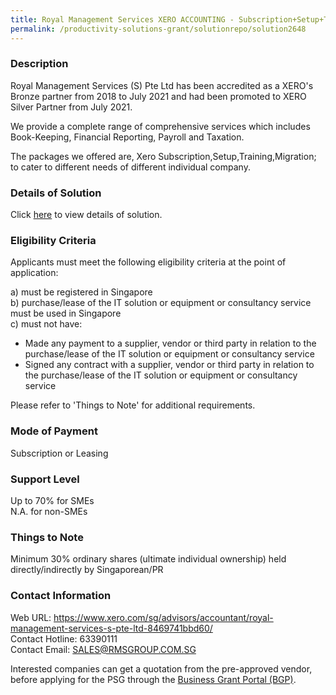 ```yaml
---
title: Royal Management Services XERO ACCOUNTING - Subscription+Setup+Training
permalink: /productivity-solutions-grant/solutionrepo/solution2648
---
```


### Description

Royal Management Services (S) Pte Ltd has been accredited as a XERO's Bronze partner from 2018 to July 2021 and had been promoted to XERO Silver Partner from July 2021.

We provide a complete range of comprehensive services which includes Book-Keeping, Financial Reporting, Payroll and Taxation.

The packages we offered are, Xero Subscription,Setup,Training,Migration; to cater to different needs of different individual company.

### Details of Solution

Click <a href='https://www.gobusiness.gov.sg/images/psg/ROYAL_MANAGEMENT_20210283_Desensitised_Annex_3_Part_4.pdf' target='_blank' rel='noopener'>here</a> to view details of solution.

### Eligibility Criteria

Applicants must meet the following eligibility criteria at the point of application:

a) must be registered in Singapore <br>
b) purchase/lease of the IT solution or equipment or consultancy service must be used in Singapore <br>
c) must not have:
- Made any payment to a supplier, vendor or third party in relation to the purchase/lease of the IT solution or equipment or consultancy service
- Signed any contract with a supplier, vendor or third party in relation to the purchase/lease of the IT solution or equipment or consultancy service

Please refer to 'Things to Note' for additional requirements.

### Mode of Payment
Subscription or Leasing

### Support Level
Up to 70% for SMEs <br>
N.A. for non-SMEs

### Things to Note
Minimum 30% ordinary shares (ultimate individual ownership) held directly/indirectly by Singaporean/PR

### Contact Information
Web URL: https://www.xero.com/sg/advisors/accountant/royal-management-services-s-pte-ltd-8469741bbd60/ <br>Contact Hotline: 63390111 <br>Contact Email: SALES@RMSGROUP.COM.SG <br>

Interested companies can get a quotation from the pre-approved vendor, before applying for the PSG through the <a target='_blank' rel='noopener' href='https://www.businessgrants.gov.sg/'>Business Grant Portal (BGP)</a>.
